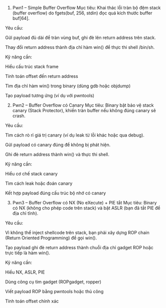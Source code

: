 1. Pwn1 – Simple Buffer Overflow
Mục tiêu:
Khai thác lỗi tràn bộ đệm stack (buffer overflow) do fgets(buf, 256, stdin) đọc quá kích thước buffer buf[64].

Yêu cầu:

Gửi payload đủ dài để tràn vùng buf, ghi đè lên return address trên stack.

Thay đổi return address thành địa chỉ hàm win() để thực thi shell /bin/sh.

Kỹ năng cần:

Hiểu cấu trúc stack frame

Tính toán offset đến return address

Tìm địa chỉ hàm win() trong binary (dùng gdb hoặc objdump)

Tạo payload tương ứng (ví dụ với pwntools)

2. Pwn2 – Buffer Overflow có Canary
Mục tiêu:
Binary bật bảo vệ stack canary (Stack Protector), khiến tràn buffer nếu không đúng canary sẽ crash.

Yêu cầu:

Tìm cách rò rỉ giá trị canary (ví dụ leak từ lỗi khác hoặc qua debug).

Gửi payload có canary đúng để không bị phát hiện.

Ghi đè return address thành win() và thực thi shell.

Kỹ năng cần:

Hiểu cơ chế stack canary

Tìm cách leak hoặc đoán canary

Kết hợp payload đúng cấu trúc bộ nhớ có canary

3. Pwn3 – Buffer Overflow có NX (No eXecute) + PIE tắt
Mục tiêu:
Binary có NX (không cho phép code trên stack) và bật ASLR (bạn đã tắt PIE để địa chỉ tĩnh).

Yêu cầu:

Vì không thể inject shellcode trên stack, bạn phải xây dựng ROP chain (Return Oriented Programming) để gọi win().

Tạo payload ghi đè return address thành chuỗi địa chỉ gadget ROP hoặc trực tiếp là hàm win().

Kỹ năng cần:

Hiểu NX, ASLR, PIE

Dùng công cụ tìm gadget (ROPgadget, ropper)

Viết payload ROP bằng pwntools hoặc thủ công

Tính toán offset chính xác
